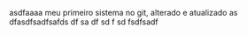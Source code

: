 asdfaaaa
meu primeiro sistema no git, alterado e atualizado
as
dfasdfsadfsafds
df
sa
df
sd
f
sd
fsdfsadf